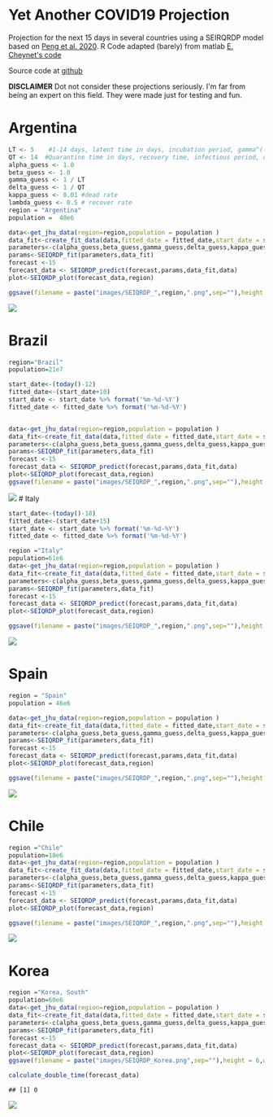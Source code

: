 Yet Another COVID19 Projection
================

Projection for the next 15 days in several countries using a SEIRQRDP model based on [Peng et al. 2020](https://arxiv.org/pdf/2002.06563.pdf). R Code adapted (barely) from matlab [E. Cheynet's code](https://la.mathworks.com/matlabcentral/fileexchange/74545-generalized-seir-epidemic-model-fitting-and-computation)

Source code at [github]()

**DISCLAIMER** Dot not consider these projections seriously. I'm far from being an expert on this field. They were made just for testing and fun.

Argentina
=========

``` r
LT <- 5    #1-14 days, latent time in days, incubation period, gamma^(-1)   
QT <- 14  #Quarantine time in days, recovery time, infectious period, delta^(-1)
alpha_guess <- 1.0
beta_guess <- 1.0
gamma_guess <- 1 / LT
delta_guess <- 1 / QT
kappa_guess <- 0.01 #dead rate
lambda_guess <- 0.5 # recover rate
region = "Argentina"
population =  40e6

data<-get_jhu_data(region=region,population = population )
data_fit<-create_fit_data(data,fitted_date = fitted_date,start_date = start_date)
parameters<-c(alpha_guess,beta_guess,gamma_guess,delta_guess,kappa_guess,lambda_guess)
params<-SEIQRDP_fit(parameters,data_fit)
forecast <-15
forecast_data <- SEIQRDP_predict(forecast,params,data_fit,data)
plot<-SEIQRDP_plot(forecast_data,region)

ggsave(filename = paste("images/SEIQRDP_",region,".png",sep=""),height = 6,width = 6,plot = plot)
```

![](./images/SEIQRDP_Argentina.png)

Brazil
======

``` r
region="Brazil"
population=21e7

start_date<-(today()-12) 
fitted_date<-(start_date+10) 
start_date <- start_date %>% format('%m-%d-%Y')
fitted_date <- fitted_date %>% format('%m-%d-%Y')


data<-get_jhu_data(region=region,population = population )
data_fit<-create_fit_data(data,fitted_date = fitted_date,start_date = start_date)
parameters<-c(alpha_guess,beta_guess,gamma_guess,delta_guess,kappa_guess,lambda_guess)
params<-SEIQRDP_fit(parameters,data_fit)
forecast <-15
forecast_data <- SEIQRDP_predict(forecast,params,data_fit,data)
plot<-SEIQRDP_plot(forecast_data,region)
ggsave(filename = paste("images/SEIQRDP_",region,".png",sep=""),height = 6,width = 6,plot = plot)
```

![](./images/SEIQRDP_Brazil.png) \# Italy

``` r
start_date<-(today()-18) 
fitted_date<-(start_date+15) 
start_date <- start_date %>% format('%m-%d-%Y')
fitted_date <- fitted_date %>% format('%m-%d-%Y')

region ="Italy"
population=61e6
data<-get_jhu_data(region=region,population = population )
data_fit<-create_fit_data(data,fitted_date = fitted_date,start_date = start_date)
parameters<-c(alpha_guess,beta_guess,gamma_guess,delta_guess,kappa_guess,lambda_guess)
params<-SEIQRDP_fit(parameters,data_fit)
forecast <-15
forecast_data <- SEIQRDP_predict(forecast,params,data_fit,data)
plot<-SEIQRDP_plot(forecast_data,region)

ggsave(filename = paste("images/SEIQRDP_",region,".png",sep=""),height = 6,width = 6,plot = plot)
```

![](./images/SEIQRDP_Italy.png)

Spain
=====

``` r
region = "Spain"
population = 46e6

data<-get_jhu_data(region=region,population = population )
data_fit<-create_fit_data(data,fitted_date = fitted_date,start_date = start_date)
parameters<-c(alpha_guess,beta_guess,gamma_guess,delta_guess,kappa_guess,lambda_guess)
params<-SEIQRDP_fit(parameters,data_fit)
forecast <-15
forecast_data <- SEIQRDP_predict(forecast,params,data_fit,data)
plot<-SEIQRDP_plot(forecast_data,region)

ggsave(filename = paste("images/SEIQRDP_",region,".png",sep=""),height = 6,width = 6,plot = plot)
```

![](./images/SEIQRDP_Spain.png)

Chile
=====

``` r
region ="Chile"
population=18e6
data<-get_jhu_data(region=region,population = population )
data_fit<-create_fit_data(data,fitted_date = fitted_date,start_date = start_date)
parameters<-c(alpha_guess,beta_guess,gamma_guess,delta_guess,kappa_guess,lambda_guess)
params<-SEIQRDP_fit(parameters,data_fit)
forecast <-15
forecast_data <- SEIQRDP_predict(forecast,params,data_fit,data)
plot<-SEIQRDP_plot(forecast_data,region)

ggsave(filename = paste("images/SEIQRDP_",region,".png",sep=""),height = 6,width = 6,plot = plot)
```

![](./images/SEIQRDP_Chile.png)

Korea
=====

``` r
region ="Korea, South"
population=60e6
data<-get_jhu_data(region=region,population = population )
data_fit<-create_fit_data(data,fitted_date = fitted_date,start_date = start_date)
parameters<-c(alpha_guess,beta_guess,gamma_guess,delta_guess,kappa_guess,lambda_guess)
params<-SEIQRDP_fit(parameters,data_fit)
forecast <-15
forecast_data <- SEIQRDP_predict(forecast,params,data_fit,data)
plot<-SEIQRDP_plot(forecast_data,region)
ggsave(filename = paste("images/SEIQRDP_Korea.png",sep=""),height = 6,width = 6,plot = plot)

calculate_double_time(forecast_data)
```

    ## [1] 0

![](./images/SEIQRDP_Korea.png)
